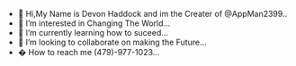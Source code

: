 - 👋 Hi,My Name is Devon Haddock and im the Creater of @AppMan2399..
- 👀 I’m interested in Changing The World...
- 🌱 I’m currently learning how to suceed...
- 💞️ I’m looking to collaborate on making the Future...
- � How to reach me (479)-977-1023...

<!---
AppMan2399/AppMan2399 is a ✨ special ✨ repository because its `comment` (this file) appears on your GitHub profile.
You can click the Preview link to take a look at your changes.
--->
